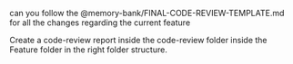 can you follow the @memory-bank/FINAL-CODE-REVIEW-TEMPLATE.md for all the changes regarding the current feature 

Create a code-review report inside the code-review folder inside the Feature folder in the right folder structure.